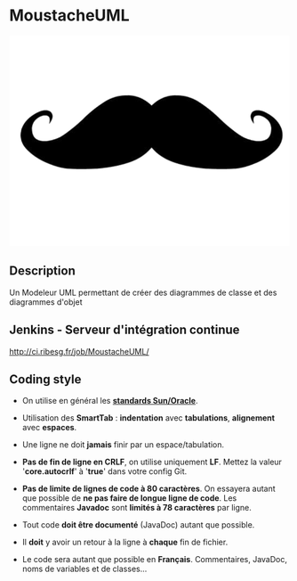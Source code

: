 MoustacheUML
============

![MoustacheUML Logo](img/MoustacheUML.png "MoustacheUML Logo")

Description
-----------
Un Modeleur UML permettant de créer des diagrammes de classe et des diagrammes d'objet

Jenkins - Serveur d'intégration continue
----------------------------------------
http://ci.ribesg.fr/job/MoustacheUML/

Coding style
------------

* On utilise en général les **[standards Sun/Oracle](http://www.oracle.com/technetwork/java/javase/documentation/codeconvtoc-136057.html)**.

* Utilisation des **SmartTab** : **indentation** avec **tabulations**, **alignement** avec **espaces**.

* Une ligne ne doit **jamais** finir par un espace/tabulation.

* **Pas de fin de ligne en CRLF**, on utilise uniquement **LF**. Mettez la valeur '**core.autocrlf**' à '**true**' dans votre config Git.

* **Pas de limite de lignes de code à 80 caractères**. On essayera autant que possible de **ne pas faire de longue ligne de code**. Les commentaires **Javadoc** sont **limités à 78 caractères** par ligne.

* Tout code **doit être documenté** (JavaDoc) autant que possible.
    
* Il **doit** y avoir un retour à la ligne à **chaque** fin de fichier.

* Le code sera autant que possible en **Français**. Commentaires, JavaDoc, noms de variables et de classes...
